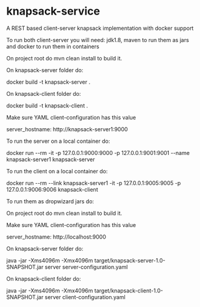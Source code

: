 # knapsack-service
A REST based client-server knapsack implementation with docker support

To run both client-server you will need: jdk1.8, maven to run them as jars and docker to run them in containers

On project root do mvn clean install to build it.

On knapsack-server folder do: 

docker build -t knapsack-server .

On knapsack-client folder do: 

docker build -t knapsack-client .

Make sure YAML client-configuration has this value

server_hostname: http://knapsack-server1:9000

To run the server on a local container do: 

docker run --rm -it -p 127.0.0.1:9000:9000 -p 127.0.0.1:9001:9001 --name knapsack-server1 knapsack-server

To run the client on a local container do:

docker run --rm --link knapsack-server1  -it -p 127.0.0.1:9005:9005 -p 127.0.0.1:9006:9006 knapsack-client

To run them as dropwizard jars do:

On project root do mvn clean install to build it.

Make sure YAML client-configuration has this value

server_hostname: http://localhost:9000

On knapsack-server folder do: 

java -jar -Xms4096m -Xmx4096m target/knapsack-server-1.0-SNAPSHOT.jar server server-configuration.yaml

On knapsack-client folder do: 

java -jar -Xms4096m -Xmx4096m target/knapsack-client-1.0-SNAPSHOT.jar server client-configuration.yaml
